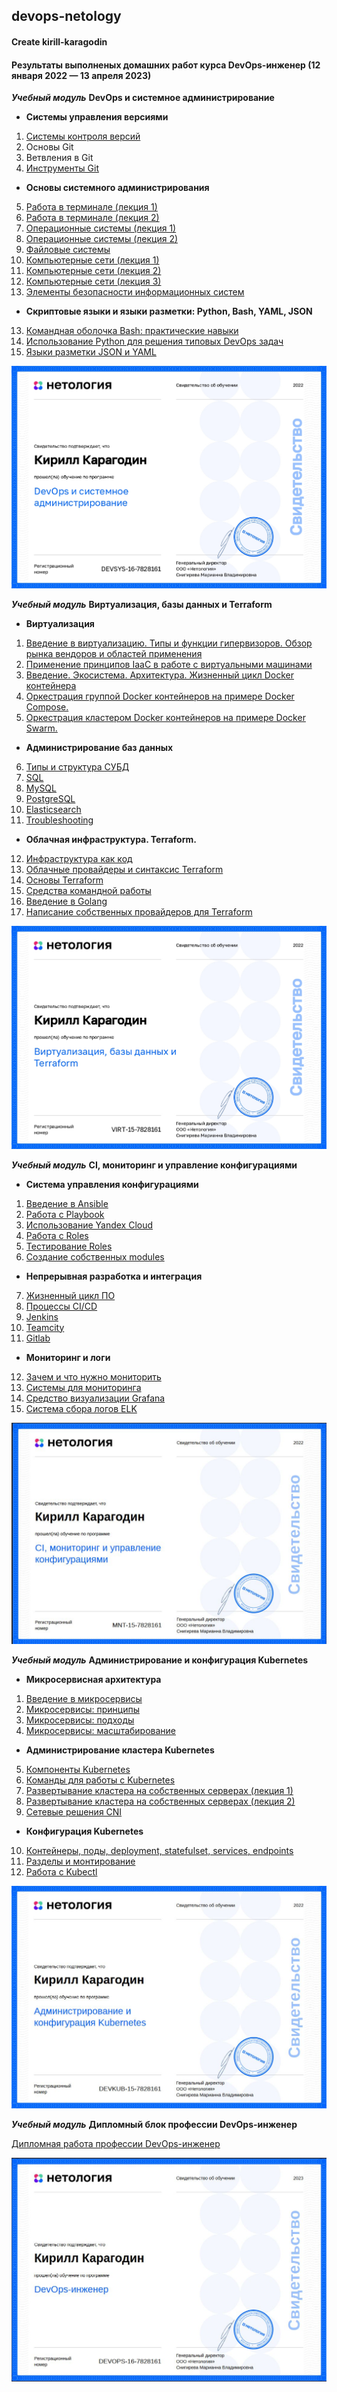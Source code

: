 ## devops-netology

#### Create kirill-karagodin

#### Результаты выполненых домашних работ курса DevOps-инженер (12 января 2022 — 13 апреля 2023)

**_Учебный модуль_** **DevOps и системное администрирование**

- **Системы управления версиями**
1. [Системы контроля версий](https://github.com/kirill-karagodin/devops-netology/blob/main/Netology_HWs/Devops/HW_2.1/README.md)
2. Основы Git
3. Ветвления в Git
4. [Инструменты Git](https://github.com/kirill-karagodin/devops-netology/blob/main/Netology_HWs/Devops/HW_2.4/README.md)
- **Основы системного администрирования**
5. [Работа в терминале (лекция 1)](https://github.com/kirill-karagodin/devops-netology/blob/main/Netology_HWs/Devops/HW_3.1/README.md)
6. [Работа в терминале (лекция 2)](https://github.com/kirill-karagodin/devops-netology/blob/main/Netology_HWs/Devops/HW_3.2/README.md)
7. [Операционные системы (лекция 1)](https://github.com/kirill-karagodin/devops-netology/blob/main/Netology_HWs/Devops/HW_3.3/README.md)
8. [Операционные системы (лекция 2)](https://github.com/kirill-karagodin/devops-netology/blob/main/Netology_HWs/Devops/HW_3.4/README.md)
9. [Файловые системы](https://github.com/kirill-karagodin/devops-netology/blob/main/Netology_HWs/Devops/HW_3.5/README.md)
10. [Компьютерные сети (лекция 1)](https://github.com/kirill-karagodin/devops-netology/blob/main/Netology_HWs/Devops/HW_3.6/README.md)
11. [Компьютерные сети (лекция 2)](https://github.com/kirill-karagodin/devops-netology/blob/main/Netology_HWs/Devops/HW_3.7/README.md)
12. [Компьютерные сети (лекция 3)](https://github.com/kirill-karagodin/devops-netology/blob/main/Netology_HWs/Devops/HW_3.8/README.md)
13. [Элементы безопасности информационных систем](https://github.com/kirill-karagodin/devops-netology/blob/main/Netology_HWs/Devops/HW_3.9/README.md)
- **Скриптовые языки и языки разметки: Python, Bash, YAML, JSON**
13. [Командная оболочка Bash: практические навыки](https://github.com/kirill-karagodin/devops-netology/blob/main/Netology_HWs/Devops/HW_4.1/README.md)
14. [Использование Python для решения типовых DevOps задач](https://github.com/kirill-karagodin/devops-netology/blob/main/Netology_HWs/Devops/HW_4.2/README.md)
15. [Языки разметки JSON и YAML](https://github.com/kirill-karagodin/devops-netology/blob/main/Netology_HWs/Devops/HW_4.3/README.md)

![](https://github.com/kirill-karagodin/devops-netology/blob/main/img/git.jpg)

 **_Учебный модуль_** **Виртуализация, базы данных и Terraform**

- **Виртуализация**
1. [Введение в виртуализацию. Типы и функции гипервизоров. Обзор рынка вендоров и областей применения](https://github.com/kirill-karagodin/devops-netology/blob/main/Netology_HWs/Virt/HW_5.1/README.md)
2. [Применение принципов IaaC в работе с виртуальными машинами](https://github.com/kirill-karagodin/devops-netology/blob/main/Netology_HWs/Virt/HW_5.2/README.md)
3. [Введение. Экосистема. Архитектура. Жизненный цикл Docker контейнера](https://github.com/kirill-karagodin/devops-netology/blob/main/Netology_HWs/Virt/HW_5.3/README.md)
4. [Оркестрация группой Docker контейнеров на примере Docker Compose.](https://github.com/kirill-karagodin/devops-netology/blob/main/Netology_HWs/Virt/HW_5.4/README.md)
5. [Оркестрация кластером Docker контейнеров на примере Docker Swarm.](https://github.com/kirill-karagodin/devops-netology/blob/main/Netology_HWs/Virt/HW_5.5/README.md)
- **Администрирование баз данных**
6. [Типы и структура СУБД](https://github.com/kirill-karagodin/devops-netology/blob/main/Netology_HWs/Virt/HW_6.1/README.md)
7. [SQL](https://github.com/kirill-karagodin/devops-netology/blob/main/Netology_HWs/Virt/HW_6.2/README.md)
8. [MySQL](https://github.com/kirill-karagodin/devops-netology/blob/main/Netology_HWs/Virt/HW_6.3/README.md)
9. [PostgreSQL](https://github.com/kirill-karagodin/devops-netology/blob/main/Netology_HWs/Virt/HW_6.4/README.md)
10. [Elasticsearch](https://github.com/kirill-karagodin/devops-netology/blob/main/Netology_HWs/Virt/HW_6.5/README.md)
11. [Troubleshooting](https://github.com/kirill-karagodin/devops-netology/blob/main/Netology_HWs/Virt/HW_6.6/README.md)
- **Облачная инфраструктура. Terraform.**
12. [Инфраструктура как код](https://github.com/kirill-karagodin/devops-netology/blob/main/Netology_HWs/Virt/HW_7.1/README.md)
13. [Облачные провайдеры и синтаксис Terraform](https://github.com/kirill-karagodin/devops-netology/blob/main/Netology_HWs/Virt/HW_7.2/README.md)
14. [Основы Terraform](https://github.com/kirill-karagodin/devops-netology/blob/main/Netology_HWs/Virt/HW_7.3/README.md)
15. [Средства командной работы](https://github.com/kirill-karagodin/devops-netology/blob/main/Netology_HWs/Virt/HW_7.4/README.md)
16. [Введение в Golang](https://github.com/kirill-karagodin/devops-netology/blob/main/Netology_HWs/Virt/HW_7.5/README.md)
17. [Написание собственных провайдеров для Terraform](https://github.com/kirill-karagodin/devops-netology/tree/main/Netology_HWs/Virt/HW_7.6)

![](https://github.com/kirill-karagodin/devops-netology/blob/main/img/virt.jpg)

**_Учебный модуль_** **CI, мониторинг и управление конфигурациями**

- **Система управления конфигурациями**
1. [Введение в Ansible](https://github.com/kirill-karagodin/devops-netology/blob/main/Netology_HWs/MNT/HW_8.1/README.md)
2. [Работа с Playbook](https://github.com/kirill-karagodin/devops-netology/blob/main/Netology_HWs/MNT/HW_8.2/README.md)
3. [Использование Yandex Cloud](https://github.com/kirill-karagodin/devops-netology/blob/main/Netology_HWs/MNT/HW_8.3/README.md)
4. [Работа с Roles](https://github.com/kirill-karagodin/devops-netology/blob/main/Netology_HWs/MNT/HW_8.4/README.md)
5. [Тестирование Roles](https://github.com/kirill-karagodin/devops-netology/blob/main/Netology_HWs/MNT/HW_8.5/README.md)
6. [Создание собственных modules](https://github.com/kirill-karagodin/devops-netology/blob/main/Netology_HWs/MNT/HW_8.6/README.md)
- **Непрерывная разработка и интеграция**
7. [Жизненный цикл ПО](https://github.com/kirill-karagodin/devops-netology/blob/main/Netology_HWs/MNT/HW_9.1/README.md)
8. [Процессы CI/CD](https://github.com/kirill-karagodin/devops-netology/blob/main/Netology_HWs/MNT/HW_9.3/README.md)
9. [Jenkins](https://github.com/kirill-karagodin/devops-netology/blob/main/Netology_HWs/MNT/HW_9.4/README.md)
10. [Teamcity](https://github.com/kirill-karagodin/devops-netology/blob/main/Netology_HWs/MNT/HW_9.5/README.md)
11. [Gitlab](https://github.com/kirill-karagodin/devops-netology/blob/main/Netology_HWs/MNT/HW_9.6/README.md)
- **Мониторинг и логи**
12. [Зачем и что нужно мониторить](https://github.com/kirill-karagodin/devops-netology/blob/main/Netology_HWs/MNT/HW_10.1/README.md)
13. [Системы для мониторинга](https://github.com/kirill-karagodin/devops-netology/blob/main/Netology_HWs/MNT/HW_10.2/README.md)
14. [Средство визуализации Grafana](https://github.com/kirill-karagodin/devops-netology/blob/main/Netology_HWs/MNT/HW_10.3/README.md)
15. [Система сбора логов ELK](https://github.com/kirill-karagodin/devops-netology/blob/main/Netology_HWs/MNT/HW_10.4/README.md)

![](https://github.com/kirill-karagodin/devops-netology/blob/main/img/ci.JPG)

**_Учебный модуль_**  **Администрирование и конфигурация Kubernetes**

- **Микросервисная архитектура**
1. [Введение в микросервисы](https://github.com/kirill-karagodin/devops-netology/blob/main/Netology_HWs/Devkub/HW_11.1/README.md)
2. [Микросервисы: принципы](https://github.com/kirill-karagodin/devops-netology/blob/main/Netology_HWs/Devkub/HW_11.2/README.md)
3. [Микросервисы: подходы](https://github.com/kirill-karagodin/devops-netology/blob/main/Netology_HWs/Devkub/HW_11.3/README.md)
4. [Микросервисы: масштабирование](https://github.com/kirill-karagodin/devops-netology/blob/main/Netology_HWs/Devkub/HW_11.4/README.md)
- **Администрирование кластера Kubernetes**
5. [Компоненты Kubernetes](https://github.com/kirill-karagodin/devops-netology/blob/main/Netology_HWs/Devkub/HW_12.1/README.md)
6. [Команды для работы с Kubernetes](https://github.com/kirill-karagodin/devops-netology/blob/main/Netology_HWs/Devkub/HW_12.2/README.md)
7. [Развертывание кластера на собственных серверах (лекция 1)](https://github.com/kirill-karagodin/devops-netology/blob/main/Netology_HWs/Devkub/HW_12.3/README.md)
8. [Развертывание кластера на собственных серверах (лекция 2)](https://github.com/kirill-karagodin/devops-netology/blob/main/Netology_HWs/Devkub/HW_12.4/README.md)
9. [Сетевые решения CNI](https://github.com/kirill-karagodin/devops-netology/blob/main/Netology_HWs/Devkub/HW_12.5/README.md)
- **Конфигурация Kubernetes**
10. [Контейнеры, поды, deployment, statefulset, services, endpoints](https://github.com/kirill-karagodin/devops-netology/blob/main/Netology_HWs/Devkub/HW_13.1/README.md)
11. [Разделы и монтирование](https://github.com/kirill-karagodin/devops-netology/blob/main/Netology_HWs/Devkub/HW_13.2/README.md)
12. [Работа c Kubectl](https://github.com/kirill-karagodin/devops-netology/blob/main/Netology_HWs/Devkub/HW_13.3/README.md)

![](https://github.com/kirill-karagodin/devops-netology/blob/main/img/devkub.JPG)

**_Учебный модуль_** **Дипломный блок профессии DevOps-инженер**

[Дипломная работа профессии DevOps-инженер](https://github.com/kirill-karagodin/devops-netology/blob/main/Netology_HWs/Diplom/README.md)

![](https://github.com/kirill-karagodin/devops-netology/blob/main/img/diplom.JPG)